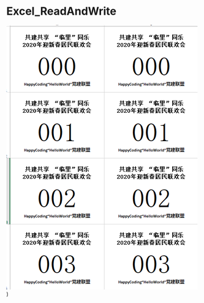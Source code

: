 # Excel_ReadAndWrite
![](https://raw.githubusercontent.com/newhandonroad/Excel_ReadAndWrite/master/img/demo2%E6%95%88%E6%9E%9C%E5%9B%BE.png))